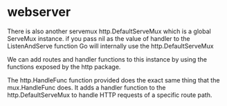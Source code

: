 # webserver

There is also another servemux http.DefaultServeMux which is a global ServeMux instance.
if you  pass nil as the value of handler to the ListenAndServe function Go will internally use the http.DefaultServeMux

We can add routes and handler functions to this instance by using the functions exposed by the http package.

The http.HandleFunc function provided  does the exact same thing that the mux.HandleFunc does.
It adds a handler function to the http.DefaultServeMux to handle HTTP requests of a specific route path.
